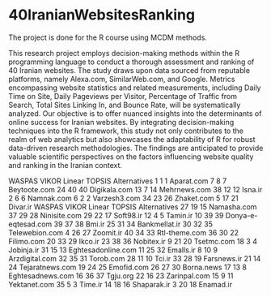 # 40IranianWebsitesRanking
The project is done for the R course using MCDM methods.

This research project employs decision-making methods within the R programming language to conduct a thorough assessment and ranking of 40 Iranian websites. The study draws upon data sourced from reputable platforms, namely Alexa.com, SimilarWeb.com, and Google. Metrics encompassing website statistics and related measurements, including Daily Time on Site, Daily Pageviews per Visitor, Percentage of Traffic from Search, Total Sites Linking In, and Bounce Rate, will be systematically analyzed.
Our objective is to offer nuanced insights into the determinants of online success for Iranian websites. By integrating decision-making techniques into the R framework, this study not only contributes to the realm of web analytics but also showcases the adaptability of R for robust data-driven research methodologies. The findings are anticipated to provide valuable scientific perspectives on the factors influencing website quality and ranking in the Iranian context.

WASPAS	VIKOR	Linear TOPSIS	Alternatives
1	1	1	Aparat.com
7	8	7	Beytoote.com
24	40	40	Digikala.com
13	7	14	Mehrnews.com
38	12	12	Isna.ir
2	6	6	Namnak.com
6	2	2	Varzesh3.com
34	23	26	Zhaket.com
5	17	21	Divar.ir
WASPAS	VIKOR	Linear TOPSIS	Alternatives
27	19	15	Namasha.com
37	29	28	Ninisite.com
29	22	17	Soft98.ir
12	4	5	Tamin.ir
10	39	39	Donya-e-eqtesad.com
39	37	38	Bmi.ir
25	31	34	Bankmellat.ir
30	32	35	Telewebion.com
4	26	27	Zoomit.ir
40	34	33	Rtl-theme.com
36	30	22	Filimo.com
20	33	29	Ikco.ir
23	38	36	Nobitex.ir
9	21	20	Tsetmc.com
18	3	4	Jobinja.ir
31	15	13	Eghtesadonline.com
11	25	32	Emalls.ir
8	10	9	Arzdigital.com
32	35	31	Torob.com
28	11	10	Tci.ir
33	28	19	Farsnews.ir
21	14	24	Tejaratnews.com
19	24	25	Emofid.com
26	27	30	Borna.news
17	13	8	Eghtesadnews.com
16	36	37	Tgju.org
22	16	23	Zarinpal.com
15	9	11	Yektanet.com
35	5	3	Time.ir
14	18	16	Shaparak.ir
3	20	18	Enamad.ir
